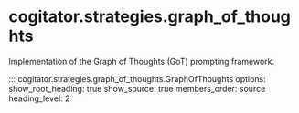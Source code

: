 # cogitator.strategies.graph_of_thoughts

Implementation of the Graph of Thoughts (GoT) prompting framework.

::: cogitator.strategies.graph_of_thoughts.GraphOfThoughts
    options:
        show_root_heading: true
        show_source: true
        members_order: source
        heading_level: 2
